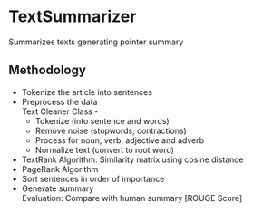 # TextSummarizer
Summarizes texts generating pointer summary


## Methodology
- Tokenize the article into sentences
- Preprocess the data </br>
  Text Cleaner Class - 
  - Tokenize (into sentence and words)
  - Remove noise (stopwords, contractions)
  - Process for noun, verb, adjective and adverb
  - Normalize text (convert to root word)
- TextRank Algorithm: Similarity matrix using cosine distance
- PageRank Algorithm
- Sort sentences in order of importance
- Generate summary </br>
Evaluation: Compare with human summary [ROUGE Score]


